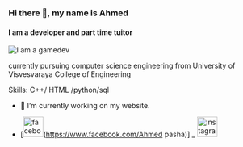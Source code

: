 ### Hi there 👋, my name is Ahmed 
#### I am a developer and part time tuitor
![I am a gamedev](https://t4.ftcdn.net/jpg/04/95/28/65/360_F_495286577_rpsT2Shmr6g81hOhGXALhxWOfx1vOQBa.jpg)

currently pursuing computer science engineering from University of Visvesvaraya College of Engineering

Skills: C++/ HTML /python/sql

- 🔭 I’m currently working on my website.

- [<img src='https://cdn.jsdelivr.net/npm/simple-icons@3.0.1/icons/facebook.svg' alt='facebook' height='40'>(https://www.facebook.com/Ahmed pasha)]
_ [<img src='https://cdn.jsdelivr.net/npm/simple-icons@3.0.1/icons/instagram.svg' alt='instagram' height='40'>](https://www.instagram.com/syedahmed3791/)
